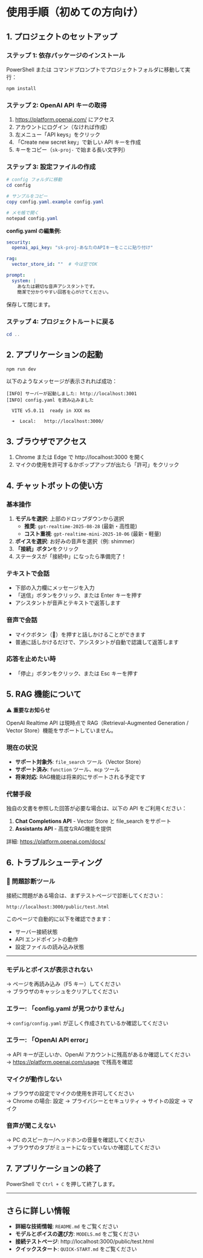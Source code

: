 # 使用手順（初めての方向け）

## 1. プロジェクトのセットアップ

### ステップ 1: 依存パッケージのインストール

PowerShell または コマンドプロンプトでプロジェクトフォルダに移動して実行：

```powershell
npm install
```

### ステップ 2: OpenAI API キーの取得

1. https://platform.openai.com/ にアクセス
2. アカウントにログイン（なければ作成）
3. 左メニュー「API keys」をクリック
4. 「Create new secret key」で新しい API キーを作成
5. キーをコピー（`sk-proj-` で始まる長い文字列）

### ステップ 3: 設定ファイルの作成

```powershell
# config フォルダに移動
cd config

# サンプルをコピー
copy config.yaml.example config.yaml

# メモ帳で開く
notepad config.yaml
```

**config.yaml の編集例:**

```yaml
security:
  openai_api_key: "sk-proj-あなたのAPIキーをここに貼り付け"

rag:
  vector_store_id: ""  # 今は空でOK

prompt:
  system: |
    あなたは親切な音声アシスタントです。
    簡潔で分かりやすい回答を心がけてください。
```

保存して閉じます。

### ステップ 4: プロジェクトルートに戻る

```powershell
cd ..
```

## 2. アプリケーションの起動

```powershell
npm run dev
```

以下のようなメッセージが表示されれば成功：

```
[INFO] サーバーが起動しました: http://localhost:3001
[INFO] config.yaml を読み込みました

  VITE v5.0.11  ready in XXX ms

  ➜  Local:   http://localhost:3000/
```

## 3. ブラウザでアクセス

1. Chrome または Edge で http://localhost:3000 を開く
2. マイクの使用を許可するかポップアップが出たら「許可」をクリック

## 4. チャットボットの使い方

### 基本操作

1. **モデルを選択**: 上部のドロップダウンから選択
   - **推奨**: `gpt-realtime-2025-08-28` (最新・高性能)
   - **コスト重視**: `gpt-realtime-mini-2025-10-06` (最新・軽量)
2. **ボイスを選択**: お好みの音声を選択（例: shimmer）
3. **「接続」ボタン**をクリック
4. ステータスが「接続中」になったら準備完了！

### テキストで会話

- 下部の入力欄にメッセージを入力
- 「送信」ボタンをクリック、または Enter キーを押す
- アシスタントが音声とテキストで返答します

### 音声で会話

- マイクボタン（🎤）を押すと話しかけることができます
- 普通に話しかけるだけで、アシスタントが自動で認識して返答します

### 応答を止めたい時

- 「停止」ボタンをクリック、または Esc キーを押す

## 5. RAG 機能について

⚠️ **重要なお知らせ**

OpenAI Realtime API は現時点で RAG（Retrieval-Augmented Generation / Vector Store）機能をサポートしていません。

### 現在の状況

- **サポート対象外**: `file_search` ツール（Vector Store）
- **サポート済み**: `function` ツール、`mcp` ツール
- **将来対応**: RAG機能は将来的にサポートされる予定です

### 代替手段

独自の文書を参照した回答が必要な場合は、以下の API をご利用ください：

1. **Chat Completions API** - Vector Store と file_search をサポート
2. **Assistants API** - 高度なRAG機能を提供

詳細: https://platform.openai.com/docs/

## 6. トラブルシューティング

### 🔧 問題診断ツール

接続に問題がある場合は、まずテストページで診断してください：

```
http://localhost:3000/public/test.html
```

このページで自動的に以下を確認できます：
- サーバー接続状態
- API エンドポイントの動作
- 設定ファイルの読み込み状態

---

### モデルとボイスが表示されない

→ ページを再読み込み（F5 キー）してください  
→ ブラウザのキャッシュをクリアしてください

### エラー: 「config.yaml が見つかりません」

→ `config/config.yaml` が正しく作成されているか確認してください

### エラー: 「OpenAI API error」

→ API キーが正しいか、OpenAI アカウントに残高があるか確認してください  
→ https://platform.openai.com/usage で残高を確認

### マイクが動作しない

→ ブラウザの設定でマイクの使用を許可してください  
→ Chrome の場合: 設定 → プライバシーとセキュリティ → サイトの設定 → マイク

### 音声が聞こえない

→ PC のスピーカー/ヘッドホンの音量を確認してください  
→ ブラウザのタブがミュートになっていないか確認してください

## 7. アプリケーションの終了

PowerShell で `Ctrl + C` を押して終了します。

---

## さらに詳しい情報

- **詳細な技術情報**: `README.md` をご覧ください
- **モデルとボイスの選び方**: `MODELS.md` をご覧ください
- **接続テストページ**: http://localhost:3000/public/test.html
- **クイックスタート**: `QUICK-START.md` をご覧ください

